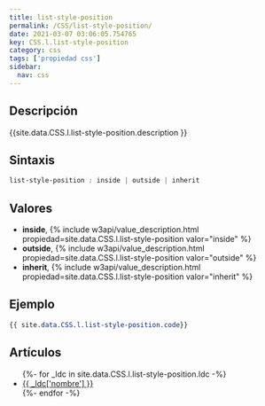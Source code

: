 ```yaml
---
title: list-style-position
permalink: /CSS/list-style-position/
date: 2021-03-07 03:06:05.754765
key: CSS.l.list-style-position
category: css
tags: ['propiedad css']
sidebar: 
  nav: css
---
```


## Descripción
{{site.data.CSS.l.list-style-position.description }}

## Sintaxis
~~~css
list-style-position : inside | outside | inherit
~~~

## Valores
* **inside**,  {% include w3api/value_description.html propiedad=site.data.CSS.l.list-style-position valor="inside" %}
* **outside**,  {% include w3api/value_description.html propiedad=site.data.CSS.l.list-style-position valor="outside" %}
* **inherit**,  {% include w3api/value_description.html propiedad=site.data.CSS.l.list-style-position valor="inherit" %}

## Ejemplo
~~~css
{{ site.data.CSS.l.list-style-position.code}}
~~~

## Artículos
<ul>
{%- for _ldc in site.data.CSS.l.list-style-position.ldc -%}
   <li>
       <a href="{{_ldc['url'] }}">{{ _ldc['nombre'] }}</a>
   </li>
{%- endfor -%}
</ul>

